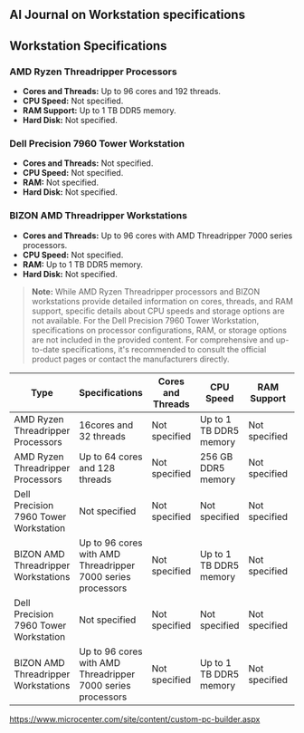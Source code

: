 ## AI Journal on Workstation specifications

## Workstation Specifications

### AMD Ryzen Threadripper Processors

- **Cores and Threads:** Up to 96 cores and 192 threads.
- **CPU Speed:** Not specified.
- **RAM Support:** Up to 1 TB DDR5 memory.
- **Hard Disk:** Not specified.

### Dell Precision 7960 Tower Workstation

- **Cores and Threads:** Not specified.
- **CPU Speed:** Not specified.
- **RAM:** Not specified.
- **Hard Disk:** Not specified.

### BIZON AMD Threadripper Workstations

- **Cores and Threads:** Up to 96 cores with AMD Threadripper 7000 series processors.
- **CPU Speed:** Not specified.
- **RAM:** Up to 1 TB DDR5 memory.
- **Hard Disk:** Not specified.

> **Note:** While AMD Ryzen Threadripper processors and BIZON workstations provide detailed information on cores, threads, and RAM support, specific details about CPU speeds and storage options are not available. For the Dell Precision 7960 Tower Workstation, specifications on processor configurations, RAM, or storage options are not included in the provided content. For comprehensive and up-to-date specifications, it's recommended to consult the official product pages or contact the manufacturers directly.


| Type | Specifications | Cores and Threads | CPU Speed | RAM Support | Hard Disk | Cost | URL |
| --- | --- | --- | --- | --- | --- | --- | --- |
| AMD Ryzen Threadripper Processors | 16cores and 32 threads | Not specified | Up to 1 TB DDR5 memory | Not specified | 5389 | [AMD Ryzen](https://bizon-tech.com/amd-threadripper-workstation-pc-servers?utm_term=64-core%20computer&utm_campaign=workstations&utm_source=adwords&utm_medium=ppc&hsa_acc=2602547611&hsa_cam=1556162152&hsa_grp=82018998448&hsa_ad=619219694532&hsa_src=g&hsa_tgt=kwd-872495797641&hsa_kw=64-core%20computer&hsa_mt=b&hsa_net=adwords&hsa_ver=3&gad_source=1&gclid=CjwKCAiAw5W-hardware) |
| AMD Ryzen Threadripper Processors | Up to 64 cores and 128 threads | Not specified | 256 GB DDR5 memory | Not specified | 14,749 | [AMD Ryzen](https://bizon-tech.com/bizon-x4000.html#3215:47270;3217:47278;3218:29012;3219:46902;3220:59362;3222:29063;3223:29116;3224:29148;5024:53050) |
| Dell Precision 7960 Tower Workstation | Not specified | Not specified | Not specified | Not specified | Not specified | 5389 | [Dell](https://www.dell.com/en-us/shop/cty/pdp/spd/precision-t7960-workstation/xctopt7960us_vp_cc_fy25?tfcid=91049735&&gacd=9684992-1105-5761040-266906002-0&dgc=ST&SA360CID=71700000109798566&gclsrc=aw.ds&gad_source=1&gbraid=0AAAAADllXQeRwmGrtvlV1GI6DxO31PG9P&gclid=CjwKCAiAw5W-BhAhEiwApv4goJXmBIwrLokeVfP10u3FCs4nrHKbEk_aaURx1cegKI7rPPcRrQkl7RoC1OEQAvD_BwE) |
| BIZON AMD Threadripper Workstations | Up to 96 cores with AMD Threadripper 7000 series processors | Not specified | Up to 1 TB DDR5 memory | Not specified |
| Dell Precision 7960 Tower Workstation | Not specified | Not specified | Not specified | Not specified | Not specified | 5389 | [Dell](https://www.dell.com/en-us/shop/cty/pdp/spd/precision-t7960-workstation/xctopt7960us_vp_cc_fy25?tfcid=91049735&&gacd=9684992-1105-5761040-266906002-0&dgc=ST&SA360CID=71700000109798566&gclsrc=aw.ds&gad_source=1&gbraid=0AAAAADllXQeRwmGrtvlV1GI6DxO31PG9P&gclid=CjwKCAiAw5W-BhAhEiwApv4goJXmBIwrLokeVfP10u3FCs4nrHKbEk_aaURx1cegKI7rPPcRrQkl7RoC1OEQAvD_BwE) |
| BIZON AMD Threadripper Workstations | Up to 96 cores with AMD Threadripper 7000 series processors | Not specified | Up to 1 TB DDR5 memory | Not specified |


https://www.microcenter.com/site/content/custom-pc-builder.aspx
